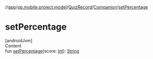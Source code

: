 //[app](../../../../index.md)/[op.mobile.project.model](../../index.md)/[QuizRecord](../index.md)/[Companion](index.md)/[setPercentage](set-percentage.md)



# setPercentage  
[androidJvm]  
Content  
fun [setPercentage](set-percentage.md)(score: [Int](https://kotlinlang.org/api/latest/jvm/stdlib/kotlin/-int/index.html)): [String](https://kotlinlang.org/api/latest/jvm/stdlib/kotlin/-string/index.html)  



